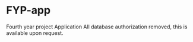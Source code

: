 # FYP-app
Fourth year project Application
All database authorization removed, this is available upon request.
